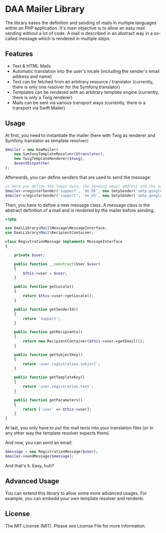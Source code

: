 # DAA Mailer Library
The library eases the definition and sending of mails in multiple languages within an PHP application. It's main objective is to allow an easy mail sending without a lot of code. A mail is described in an abstract way in a so-called message which is rendered in multiple steps.

## Features
- Text & HTML Mails
- Automatic translation into the user's locale (including the sender's email address and name)
- Text can be fetched from an arbitrary resource / translator (currently, there is only one resolver for the Symfony translator)
- Templates can be rendered with an arbitrary template engine (currently, there is only a Twig renderer)
- Mails can be sent via various transport ways (currently, there is a transport via Swift Mailer)

## Usage
At first, you need to instantiate the mailer (here with Twig as renderer and Symfony translator as template resolver):
```php
$mailer = new DaaMailer(
	new SymfonyTemplateResolver($translator),
	new TwigTemplateRenderer($twig),
	$eventDispatcher
);
```
Afterwards, you can define senders that are used to send the message:
```php
// Here you define the login data, the sending email address and the name of the sender for a specific locae
$mailer->registerSender('support', 'de_DE', new SmtpSender('smtp.googlemail.com', 'foo@acme.com', 'password123', 'kundenservice@acme.com', 'Kundenservice'));
$mailer->registerSender('support', 'en_US', new SmtpSender('smtp.googlemail.com', 'foo@acme.com', 'password123', 'support@acme.com', 'Service'));
```

Then, you have to define a new message class. A message class is the abstract definition of a mail and is rendered by the mailer before sending.
```php
<?php

use Daa\Library\Mail\Message\MessageInterface;
use Daa\Library\Mail\RecipientContainer;

class RegistrationMessage implements MessageInterface
{

    private $user;

    public function __construct(User $user)
    {
        $this->user = $user;
    }

    public function getLocale()
    {
        return $this->user->getLocale();
    }

    public function getSenderId()
    {
        return 'support';
    }

    public function getRecipients()
    {
        return new RecipientContainer($this->user->getEmail());
    }

    public function getSubjectKey()
    {
        return 'user.registration.subject';
    }

    public function getTemplateKey()
    {
        return 'user.registration.text';
    }

    public function getParameters()
    {
        return ['user' => $this->user];
    }
}
```

At last, you only have to put the mail texts into your translation files (or in any other way the template resolver expects them).

And now, you can send an email:
```php
$message = new RegistrationMessage($user);
$mailer->sendMessage($message);
```

And that's it. Easy, huh?

## Advanced Usage
You can extend this library to allow some more advanced usages. For example, you can embedd your own template resolver and renderer.

## License

The MIT License (MIT). Please see License File for more information.
